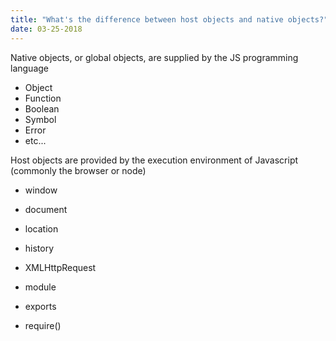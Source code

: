 ```yaml
---
title: "What's the difference between host objects and native objects?"
date: 03-25-2018
---
```


Native objects, or global objects, are supplied by the JS programming language
- Object
- Function
- Boolean
- Symbol
- Error
- etc...

Host objects are provided by the execution environment of Javascript (commonly the browser or node)
- window
- document
- location
- history
- XMLHttpRequest
  
- module
- exports
- require()